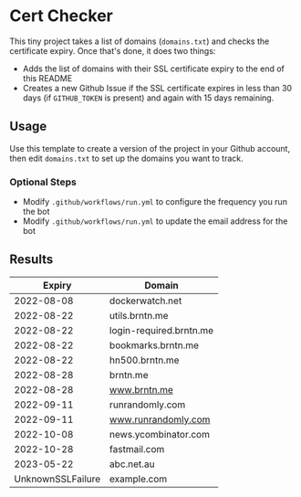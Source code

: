 # Cert Checker

This tiny project takes a list of domains (`domains.txt`) and checks the certificate expiry. Once that's done, it does two things:

- Adds the list of domains with their SSL certificate expiry to the end of this README
- Creates a new Github Issue if the SSL certificate expires in less than 30 days (if `GITHUB_TOKEN` is present) and again with 15 days remaining.


## Usage

Use this template to create a version of the project in your Github account, then edit `domains.txt` to set up the domains you want to track.


### Optional Steps

- Modify `.github/workflows/run.yml` to configure the frequency you run the bot
- Modify `.github/workflows/run.yml` to update the email address for the bot

## Results

| Expiry    | Domain   |
|-----------|----------|
| 2022-08-08 | dockerwatch.net |
| 2022-08-22 | utils.brntn.me |
| 2022-08-22 | login-required.brntn.me |
| 2022-08-22 | bookmarks.brntn.me |
| 2022-08-22 | hn500.brntn.me |
| 2022-08-28 | brntn.me |
| 2022-08-28 | www.brntn.me |
| 2022-09-11 | runrandomly.com |
| 2022-09-11 | www.runrandomly.com |
| 2022-10-08 | news.ycombinator.com |
| 2022-10-28 | fastmail.com |
| 2023-05-22 | abc.net.au |
| UnknownSSLFailure | example.com |
